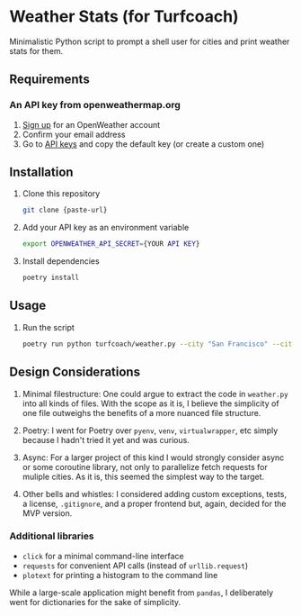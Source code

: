 # Weather Stats (for Turfcoach)

Minimalistic Python script to prompt a shell user for cities and print weather stats for them.

## Requirements

### An API key from openweathermap.org

1. [Sign up](https://home.openweathermap.org/users/sign_up) for an OpenWeather account
1. Confirm your email address
1. Go to [API keys](https://home.openweathermap.org/api_keys) and copy the default key (or create a custom one)

## Installation

1. Clone this repository

   ```sh
   git clone {paste-url}
   ```

1. Add your API key as an environment variable

   ```sh
   export OPENWEATHER_API_SECRET={YOUR API KEY}
   ```

1. Install dependencies

   ```sh
   poetry install
   ```

## Usage

1. Run the script
   ```sh
   poetry run python turfcoach/weather.py --city "San Francisco" --city Berlin --city Dublin --city Lima
   ```


## Design Considerations

1. Minimal filestructure: One could argue to extract the code in `weather.py` into all kinds of files. With the scope as it is, I believe the simplicity of one file outweighs the benefits of a more nuanced file structure.

1. Poetry: I went for Poetry over `pyenv`, `venv`, `virtualwrapper`, etc simply because I hadn't tried it yet and was curious.

1. Async: For a larger project of this kind I would strongly consider async or some coroutine library, not only to parallelize fetch requests for muliple cities. As it is, this seemed the simplest way to the target.

1. Other bells and whistles: I considered adding custom exceptions, tests, a license, `.gitignore`, and a proper frontend but, again, decided for the MVP version.


### Additional libraries

- `click` for a minimal command-line interface
- `requests` for convenient API calls (instead of `urllib.request`)
- `plotext` for printing a histogram to the command line

While a large-scale application might benefit from `pandas`, I deliberately went for dictionaries for the sake of simplicity.
